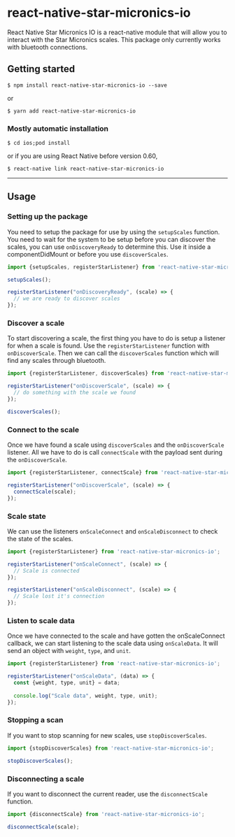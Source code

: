 # react-native-star-micronics-io

React Native Star Micronics IO is a react-native module that will allow you to interact with the Star Micronics scales.
This package only currently works with bluetooth connections. 

## Getting started

`$ npm install react-native-star-micronics-io --save`

or 

`$ yarn add react-native-star-micronics-io`

### Mostly automatic installation

`$ cd ios;pod install`

or if you are using React Native before version 0.60, 

`$ react-native link react-native-star-micronics-io`

---

## Usage

### Setting up the package
You need to setup the package for use by using the `setupScales` function. You need to wait for the system to be setup 
before you can discover the scales, you can use `onDiscoveryReady` to determine this. Use it inside a componentDidMount 
or before you use `discoverScales`.

```javascript
import {setupScales, registerStarListener} from 'react-native-star-micronics-io';

setupScales();

registerStarListener("onDiscoveryReady", (scale) => {
  // we are ready to discover scales 
});

```

### Discover a scale
To start discovering a scale, the first thing you have to do is setup a listener for when a scale is found. Use the
`registerStarListener` function with `onDiscoverScale`. Then we can call the `discoverScales` function which will
find any scales through bluetooth. 

```javascript
import {registerStarListener, discoverScales} from 'react-native-star-micronics-io';

registerStarListener("onDiscoverScale", (scale) => {
  // do something with the scale we found
});

discoverScales();
```

### Connect to the scale
Once we have found a scale using `discoverScales` and the `onDiscoverScale` listener. All we have to do is call 
`connectScale` with the payload sent during the `onDiscoverScale`.

```javascript
import {registerStarListener, connectScale} from 'react-native-star-micronics-io';

registerStarListener("onDiscoverScale", (scale) => {
  connectScale(scale);
});
```

### Scale state
We can use the listeners `onScaleConnect` and `onScaleDisconnect` to check the state of the scales. 

```javascript
import {registerStarListener} from 'react-native-star-micronics-io';

registerStarListener("onScaleConnect", (scale) => {
  // Scale is connected
});

registerStarListener("onScaleDisconnect", (scale) => {
  // Scale lost it's connection
});
```

### Listen to scale data
Once we have connected to the scale and have gotten the onScaleConnect callback, we can start listening to the scale
data using `onScaleData`. It will send an object with `weight`, `type`, and `unit`.

```javascript
import {registerStarListener} from 'react-native-star-micronics-io';

registerStarListener("onScaleData", (data) => {
  const {weight, type, unit} = data;
  
  console.log("Scale data", weight, type, unit);
});
```

### Stopping a scan
If you want to stop scanning for new scales, use `stopDiscoverScales`.

```javascript
import {stopDiscoverScales} from 'react-native-star-micronics-io';

stopDiscoverScales();
```

### Disconnecting a scale
If you want to disconnect the current reader, use the `disconnectScale` function. 

```javascript
import {disconnectScale} from 'react-native-star-micronics-io';

disconnectScale(scale);
```

